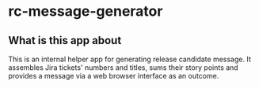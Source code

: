 # rc-message-generator

## What is this app about
This is an internal helper app for generating release candidate message.
It assembles Jira tickets' numbers and titles, 
sums their story points and provides a message via a web browser interface as an outcome.
